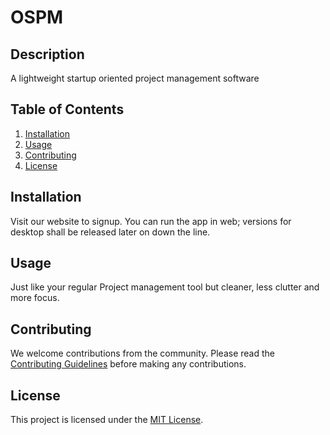 # OSPM

## Description
A lightweight startup oriented project management software

## Table of Contents
1. [Installation](#installation)
2. [Usage](#usage)
3. [Contributing](#contributing)
4. [License](#license)

## Installation
Visit our website to signup. You can run the app in web; versions for desktop shall be released later on down the line.

## Usage
Just like your regular Project management tool but cleaner, less clutter and more focus.

## Contributing
We welcome contributions from the community. Please read the [Contributing Guidelines](CONTRIBUTING.md) before making any contributions.

## License
This project is licensed under the [MIT License](LICENSE).
